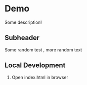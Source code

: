 # Demo

Some description!


## Subheader

Some random test , more random text

## Local Development 

1. Open index.html in browser